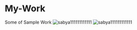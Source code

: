 # My-Work
Some of Sample Work
![sabya111111111111](https://i.pinimg.com/originals/a9/e5/06/a9e506364ae6b6892e6a126a2f021206.gif)
![sabya111111111111](https://user-images.githubusercontent.com/81578139/122262513-19ca5f80-cef3-11eb-976e-c7d7e0f770df.PNG)
